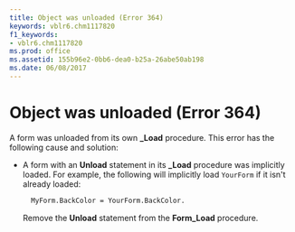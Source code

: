 ```yaml
---
title: Object was unloaded (Error 364)
keywords: vblr6.chm1117820
f1_keywords:
- vblr6.chm1117820
ms.prod: office
ms.assetid: 155b96e2-0bb6-dea0-b25a-26abe50ab198
ms.date: 06/08/2017
---
```



# Object was unloaded (Error 364)

A form was unloaded from its own **_Load** procedure. This error has the following cause and solution:

- A form with an **Unload** statement in its **_Load** procedure was implicitly loaded. For example, the following will implicitly load `YourForm` if it isn't already loaded:
    
  ```vb
    MyForm.BackColor = YourForm.BackColor. 
  ```

  Remove the **Unload** statement from the **Form_Load** procedure.
    


